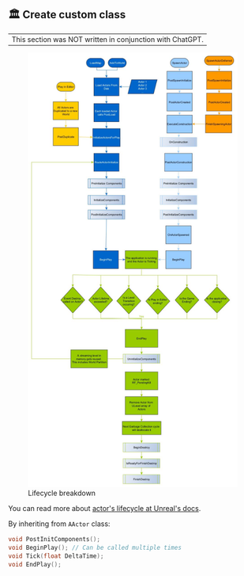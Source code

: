## 🏛 Create custom class

<table><tr><td>
This section was NOT written in conjunction with ChatGPT.
</td></tr></table>

<figure>
    <img src="static/img/ActorLifeCycle.png" alt="Lifecycle breakdown" />
    <figcaption>Lifecycle breakdown</figcaption>
</figure>

You can read more about [actor's lifecycle at Unreal's docs](https://docs.unrealengine.com/5.3/en-US/unreal-engine-actor-lifecycle/).

By inheriting from `AActor` class:

```cpp
void PostInitComponents();
void BeginPlay(); // Can be called multiple times
void Tick(float DeltaTime);
void EndPlay();
```
